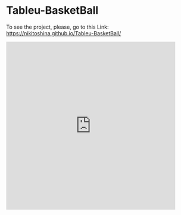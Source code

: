 # Tableu-BasketBall

To see the project, please, go to this Link: https://nikitoshina.github.io/Tableu-BasketBall/


<iframe seamless frameborder="0" src="https://public.tableau.com/views/FinalProject_16074297642720/Story1?:language=en-US&:display_count=n&:origin=viz_share_link" width = '90%' height = '450' scrolling='yes' ></iframe>    
